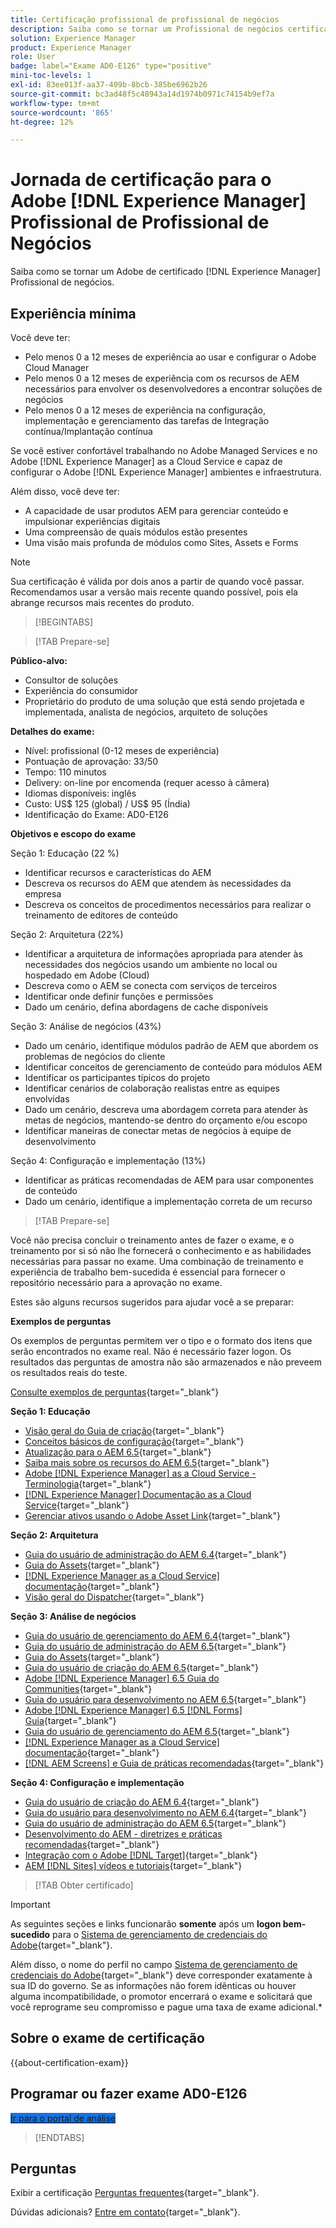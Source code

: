 ```yaml
---
title: Certificação profissional de profissional de negócios
description: Saiba como se tornar um Profissional de negócios certificado no Adobe [!DNL Experience Manager].
solution: Experience Manager
product: Experience Manager
role: User
badge: label="Exame AD0-E126" type="positive"
mini-toc-levels: 1
exl-id: 83ee013f-aa37-409b-8bcb-385be6962b26
source-git-commit: bc3ad48f5c48943a14d1974b0971c74154b9ef7a
workflow-type: tm+mt
source-wordcount: '865'
ht-degree: 12%

---
```


# Jornada de certificação para o Adobe [!DNL Experience Manager] Profissional de Profissional de Negócios

Saiba como se tornar um Adobe de certificado [!DNL Experience Manager] Profissional de negócios.

## Experiência mínima

Você deve ter:

* Pelo menos 0 a 12 meses de experiência ao usar e configurar o Adobe Cloud Manager
* Pelo menos 0 a 12 meses de experiência com os recursos de AEM necessários para envolver os desenvolvedores a encontrar soluções de negócios
* Pelo menos 0 a 12 meses de experiência na configuração, implementação e gerenciamento das tarefas de Integração contínua/Implantação contínua

Se você estiver confortável trabalhando no Adobe Managed Services e no Adobe [!DNL Experience Manager] as a Cloud Service e capaz de configurar o Adobe [!DNL Experience Manager] ambientes e infraestrutura.

Além disso, você deve ter:

* A capacidade de usar produtos AEM para gerenciar conteúdo e impulsionar experiências digitais
* Uma compreensão de quais módulos estão presentes
* Uma visão mais profunda de módulos como Sites, Assets e Forms

>[!NOTE]
>
>Sua certificação é válida por dois anos a partir de quando você passar. Recomendamos usar a versão mais recente quando possível, pois ela abrange recursos mais recentes do produto.

>[!BEGINTABS]

>[!TAB Prepare-se]

**Público-alvo:**

* Consultor de soluções
* Experiência do consumidor
* Proprietário do produto de uma solução que está sendo projetada e implementada, analista de negócios, arquiteto de soluções

**Detalhes do exame:**

* Nível: profissional (0-12 meses de experiência)
* Pontuação de aprovação: 33/50
* Tempo: 110 minutos
* Delivery: on-line por encomenda (requer acesso à câmera)
* Idiomas disponíveis: inglês
* Custo: US$ 125 (global) / US$ 95 (Índia)
* Identificação do Exame: AD0-E126

**Objetivos e escopo do exame**

Seção 1: Educação (22 %)

* Identificar recursos e características do AEM
* Descreva os recursos do AEM que atendem às necessidades da empresa
* Descreva os conceitos de procedimentos necessários para realizar o treinamento de editores de conteúdo

Seção 2: Arquitetura (22%)

* Identificar a arquitetura de informações apropriada para atender às necessidades dos negócios usando um ambiente no local ou hospedado em Adobe (Cloud)
* Descreva como o AEM se conecta com serviços de terceiros
* Identificar onde definir funções e permissões
* Dado um cenário, defina abordagens de cache disponíveis

Seção 3: Análise de negócios (43%)

* Dado um cenário, identifique módulos padrão de AEM que abordem os problemas de negócios do cliente
* Identificar conceitos de gerenciamento de conteúdo para módulos AEM
* Identificar os participantes típicos do projeto
* Identificar cenários de colaboração realistas entre as equipes envolvidas
* Dado um cenário, descreva uma abordagem correta para atender às metas de negócios, mantendo-se dentro do orçamento e/ou escopo
* Identificar maneiras de conectar metas de negócios à equipe de desenvolvimento

Seção 4: Configuração e implementação (13%)

* Identificar as práticas recomendadas de AEM para usar componentes de conteúdo
* Dado um cenário, identifique a implementação correta de um recurso

>[!TAB Prepare-se]

Você não precisa concluir o treinamento antes de fazer o exame, e o treinamento por si só não lhe fornecerá o conhecimento e as habilidades necessárias para passar no exame. Uma combinação de treinamento e experiência de trabalho bem-sucedida é essencial para fornecer o repositório necessário para a aprovação no exame.

Estes são alguns recursos sugeridos para ajudar você a se preparar:

**Exemplos de perguntas**

Os exemplos de perguntas permitem ver o tipo e o formato dos itens que serão encontrados no exame real. Não é necessário fazer logon. Os resultados das perguntas de amostra não são armazenados e não preveem os resultados reais do teste.

[Consulte exemplos de perguntas](https://scorpion.caveon.com/launchpad/ad0-e126-adobe-experience-manager-business-practitioner-professional-copy-ddww4w){target="_blank"}

**Seção 1: Educação**

* [Visão geral do Guia de criação](https://experienceleague.adobe.com/docs/experience-manager-65/authoring/home.html){target="_blank"}
* [Conceitos básicos de configuração](https://experienceleague.adobe.com/docs/experience-manager-65/deploying/configuring/configuring.html){target="_blank"}
* [Atualização para o AEM 6.5](https://experienceleague.adobe.com/docs/experience-manager-65/deploying/upgrading/upgrade.html?lang=pt-BR){target="_blank"}
* [Saiba mais sobre os recursos do AEM 6.5](https://experienceleague.adobe.com/docs/experience-manager-65/user-guide/troubleshooting/learn.html){target="_blank"}
* [Adobe [!DNL Experience Manager] as a Cloud Service - Terminologia](https://experienceleague.adobe.com/docs/experience-manager-cloud-service/overview/terminology.html){target="_blank"}
* [[!DNL Experience Manager] Documentação as a Cloud Service](https://experienceleague.adobe.com/docs/experience-manager-cloud-service/content/home.html?lang=pt-BR){target="_blank"}
* [Gerenciar ativos usando o Adobe Asset Link](https://helpx.adobe.com/br/enterprise/using/manage-assets-using-adobe-asset-link.html){target="_blank"}

**Seção 2: Arquitetura**

* [Guia do usuário de administração do AEM 6.4](https://experienceleague.adobe.com/docs/experience-manager-64/administering/home.html){target="_blank"}
* [Guia do Assets](https://experienceleague.adobe.com/docs/experience-manager-64/assets/home.html){target="_blank"}
* [[!DNL Experience Manager as a Cloud Service] documentação](https://experienceleague.adobe.com/docs/experience-manager-cloud-service/content/home.html?lang=pt-BR){target="_blank"}
* [Visão geral do Dispatcher](https://docs.adobe.com/content/help/pt-BR/experience-cloud/user-guides/home.translate.html){target="_blank"}

**Seção 3: Análise de negócios**

* [Guia do usuário de gerenciamento do AEM 6.4](https://experienceleague.adobe.com/docs/experience-manager-64/managing/home.html){target="_blank"}
* [Guia do usuário de administração do AEM 6.5](https://experienceleague.adobe.com/docs/experience-manager-65/administering/home.html){target="_blank"}
* [Guia do Assets](https://experienceleague.adobe.com/docs/experience-manager-64/assets/home.html){target="_blank"}
* [Guia do usuário de criação do AEM 6.5](https://experienceleague.adobe.com/docs/experience-manager-65/authoring/home.html){target="_blank"}
* [Adobe [!DNL Experience Manager] 6.5 Guia do Communities](https://experienceleague.adobe.com/docs/experience-manager-65/communities/home.html){target="_blank"}
* [Guia do usuário para desenvolvimento no AEM 6.5](https://experienceleague.adobe.com/docs/experience-manager-65/developing/home.html){target="_blank"}
* [Adobe [!DNL Experience Manager] 6.5 [!DNL Forms] Guia](https://experienceleague.adobe.com/docs/experience-manager-65/forms/home.html){target="_blank"}
* [Guia do usuário de gerenciamento do AEM 6.5](https://experienceleague.adobe.com/docs/experience-manager-65/managing/home.html){target="_blank"}
* [[!DNL Experience Manager as a Cloud Service] documentação](https://experienceleague.adobe.com/docs/experience-manager-cloud-service/content/home.html?lang=pt-BR){target="_blank"}
* [[!DNL AEM Screens] e Guia de práticas recomendadas](https://experienceleague.adobe.com/docs/experience-manager-screens/using/about-guide.html?lang=pt-BR){target="_blank"}

**Seção 4: Configuração e implementação**

* [Guia do usuário de criação do AEM 6.4](https://experienceleague.adobe.com/docs/experience-manager-64/authoring/home.html){target="_blank"}
* [Guia do usuário para desenvolvimento no AEM 6.4](https://experienceleague.adobe.com/docs/experience-manager-64/developing/home.html){target="_blank"}
* [Guia do usuário de administração do AEM 6.5](https://experienceleague.adobe.com/docs/experience-manager-65/administering/home.html){target="_blank"}
* [Desenvolvimento do AEM - diretrizes e práticas recomendadas](https://experienceleague.adobe.com/docs/experience-manager-65/developing/introduction/dev-guidelines-bestpractices.html?lang=pt-BR){target="_blank"}
* [Integração com o Adobe [!DNL Target]](https://experienceleague.adobe.com/docs/experience-manager-cloud-service/sites/integrations/integrating-adobe-target.html?lang=pt-BR){target="_blank"}
* [AEM [!DNL Sites] vídeos e tutoriais](https://experienceleague.adobe.com/docs/experience-manager-learn/sites/overview.html?lang=pt-BR){target="_blank"}

>[!TAB Obter certificado]

>[!IMPORTANT]
>
>As seguintes seções e links funcionarão **somente**  após um **logon bem-sucedido** para o [Sistema de gerenciamento de credenciais do Adobe](https://www.certmetrics.com/adobe){target="_blank"}.
>
>Além disso, o nome do perfil no campo [Sistema de gerenciamento de credenciais do Adobe](https://www.certmetrics.com/adobe){target="_blank"} deve corresponder exatamente à sua ID do governo. Se as informações não forem idênticas ou houver alguma incompatibilidade, o promotor encerrará o exame e solicitará que você reprograme seu compromisso e pague uma taxa de exame adicional.*


## Sobre o exame de certificação

{{about-certification-exam}}

## Programar ou fazer exame AD0-E126

<a href="https://www.certmetrics.com/adobe/candidate/examity_sso.aspx?eid=AD0-E126" target="_blank" class="spectrum-Button spectrum-Button--fill spectrum-Button--accent spectrum-Button--sizeM is-margin-bottom-big-big at-element-click-tracking" style="background-color:#1473E6">

<span class="spectrum-Button-label has-no-wrap">
   Ir para o portal de análise
</span>
</a>

>[!ENDTABS]

## Perguntas

Exibir a certificação [Perguntas frequentes](https://experienceleague.adobe.com/docs/certification/certification/faq.html){target="_blank"}.

Dúvidas adicionais? [Entre em contato](mailto:certif@adobe.com){target="_blank"}.
